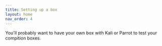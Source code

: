 ```yaml
---
title: Setting up a box
layout: home
nav_order: 4
---
```


You'll probably want to have your own box with Kali or Parrot to test your compition boxes. 

